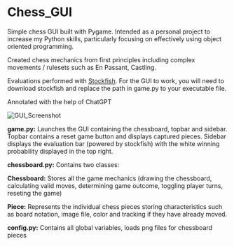 # Chess_GUI
Simple chess GUI built with Pygame. Intended as a personal project to increase my Python skills, particularly focusing on effectively using object oriented programming. 

Created chess mechanics from first principles including complex movements / rulesets such as En Passant, Castling.

Evaluations performed with [Stockfish](https://github.com/official-stockfish/Stockfish "Stockfish Repository"). For the GUI to work, you will need to download stockfish and replace the path in game.py to your executable file. 

Annotated with the help of ChatGPT 


![GUI_Screenshot](https://github.com/benmcclusky/Chess_GUI/assets/121236905/b56777af-c895-4153-be4f-9b34367aceae)


**game.py:** Launches the GUI containing the chessboard, topbar and sidebar. Topbar contains a reset game button and displays captured pieces. Sidebar displays the  evaluation bar (powered by stockfish) with the white winning probability displayed in the top right. 


**chessboard.py:** Contains two classes: 

  **Chessboard:** Stores all the game mechanics (drawing the chessboard, 
  calculating valid moves, determining game outcome, toggling player turns, reseting the game) 

  **Piece:** Represents the individual chess pieces storing characteristics such as board notation, image file, color and tracking if they have already moved. 


**config.py:** Contains all global variables, loads png files for chessboard pieces




